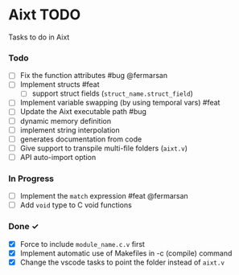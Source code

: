 # Aixt TODO

Tasks to do in Aixt 

### Todo

- [ ] Fix the function attributes #bug @fermarsan
- [ ] Implement structs #feat
    - [ ] support struct fields (`struct_name.struct_field`)
- [ ] Implement variable swapping (by using temporal vars) #feat
- [ ] Update the Aixt executable path #bug
- [ ] dynamic memory definition
- [ ] implement string interpolation
- [ ] generates documentation from code
- [ ] Give support to transpile multi-file folders (`aixt.v`)
- [ ] API auto-import option

### In Progress

- [ ] Implement the `match` expression #feat @fermarsan
- [ ] Add `void` type to C void functions 
   
### Done ✓

- [x] Force to include `module_name.c.v` first
- [x] Implement automatic use of Makefiles in -c (compile) command
- [x] Change the vscode tasks to point the folder instead of `aixt.v`